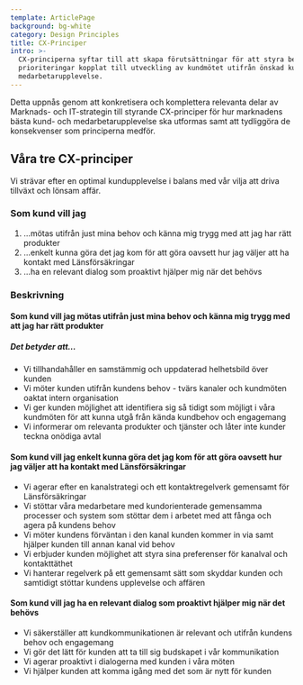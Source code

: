 ```yaml
---
template: ArticlePage
background: bg-white
category: Design Principles
title: CX-Principer
intro: >-
  CX-principerna syftar till att skapa förutsättningar för att styra beslut och
  prioriteringar kopplat till utveckling av kundmötet utifrån önskad kund- och
  medarbetarupplevelse.
---
```

Detta uppnås genom att konkretisera och komplettera relevanta delar av Marknads- och IT-strategin till styrande CX-principer för hur marknadens bästa kund- och medarbetarupplevelse ska utformas samt att tydliggöra de konsekvenser som principerna medför. 

## Våra tre CX-principer

Vi strävar efter en optimal kundupplevelse i balans med vår vilja att driva tillväxt och lönsam affär.

### Som kund vill jag

1. …mötas utifrån just mina behov och känna mig trygg med att jag har rätt produkter
2. …enkelt kunna göra det jag kom för att göra oavsett hur jag väljer att ha kontakt med Länsförsäkringar
3. …ha en relevant dialog som proaktivt hjälper mig när det behövs

### Beskrivning

#### Som kund vill jag mötas utifrån just mina behov och känna mig trygg med att jag har rätt produkter

##### Det betyder att…

* Vi tillhandahåller en samstämmig och uppdaterad helhetsbild över kunden
* Vi möter kunden utifrån kundens behov - tvärs kanaler och kundmöten oaktat intern organisation
* Vi ger kunden möjlighet att identifiera sig så tidigt som möjligt i våra kundmöten för att kunna utgå från kända kundbehov och engagemang
* Vi informerar om relevanta produkter och tjänster och låter inte kunder teckna onödiga avtal

#### Som kund vill jag enkelt kunna göra det jag kom för att göra oavsett hur jag väljer att ha kontakt med Länsförsäkringar

* Vi agerar efter en kanalstrategi och ett kontaktregelverk gemensamt för Länsförsäkringar
* Vi stöttar våra medarbetare med kundorienterade gemensamma processer och system som stöttar dem i arbetet med att fånga och agera på kundens behov
* Vi möter kundens förväntan i den kanal kunden kommer in via samt hjälper kunden till annan kanal vid behov
* Vi erbjuder kunden möjlighet att styra sina preferenser för kanalval och kontakttäthet
* Vi hanterar regelverk på ett gemensamt sätt som skyddar kunden och samtidigt stöttar kundens upplevelse och affären

#### Som kund vill jag ha en relevant dialog som proaktivt hjälper mig när det behövs

* Vi säkerställer att kundkommunikationen är relevant och utifrån kundens behov och engagemang
* Vi gör det lätt för kunden att ta till sig budskapet i vår kommunikation
* Vi agerar proaktivt i dialogerna med kunden i våra möten
* Vi hjälper kunden att komma igång med det som är nytt för kunden
